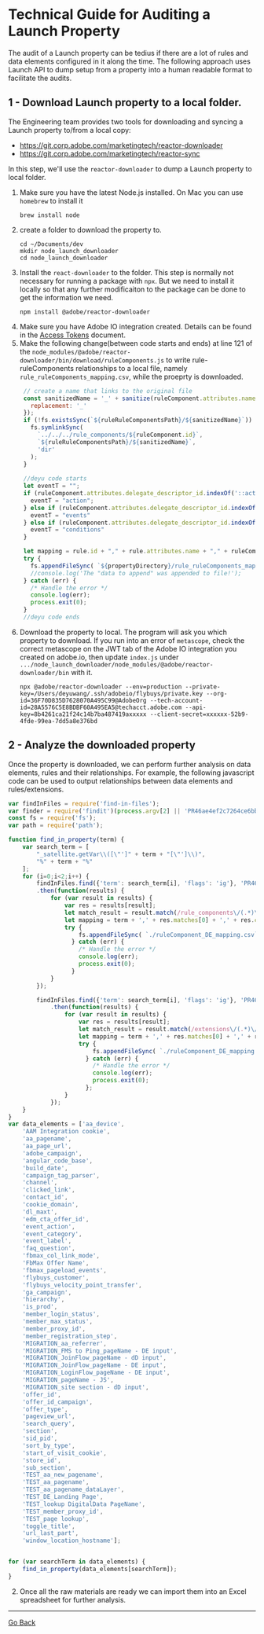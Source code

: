 # Technical Guide for Auditing a Launch Property 

The audit of a Launch property can be tedius if there are a lot of rules and data elements configured in it along the time. The following approach uses Launch API to dump setup from a property into a human readable format to facilitate the audits.

## 1 - Download Launch property to a local folder.

The Engineering team provides two tools for downloading and syncing a Launch property to/from a local copy:
* https://git.corp.adobe.com/marketingtech/reactor-downloader
* https://git.corp.adobe.com/marketingtech/reactor-sync

In this step, we'll use the `reactor-downloader` to dump a Launch property to local folder. 

1. Make sure you have the latest Node.js installed. On Mac you can use `homebrew` to install it
     ```shell
     brew install node
     ```
2. create a folder to download the property to.
     ```shell
     cd ~/Documents/dev
     mkdir node_launch_downloader
     cd node_launch_downloader
     ```
3. Install the `react-downloader` to the folder. This step is normally not necessary for running a package with `npx`. But we need to install it locally so that any further modificaiton to the package can be done to get the information we need.
    ```shell 
    npm install @adobe/reactor-downloader
    ```
4. Make sure you have Adobe IO integration created. Details can be found in the [Access Tokens](https://developer.adobelaunch.com/api/guides/access_tokens/) document.
5. Make the following change(between code starts and ends) at line 121 of the `node_modules/@adobe/reactor-downloader/bin/download/ruleComponents.js` to write rule-ruleComponents relationships to a local file, namely `rule_ruleComponents_mapping.csv`, while the proeprty is downloaded.
     ```javascript
      // create a name that links to the original file
      const sanitizedName = '_' + sanitize(ruleComponent.attributes.name, {
        replacement: '_'
      });
      if (!fs.existsSync(`${ruleRuleComponentsPath}/${sanitizedName}`)) {
        fs.symlinkSync(
          `../../../rule_components/${ruleComponent.id}`,
          `${ruleRuleComponentsPath}/${sanitizedName}`,
          'dir'
        );
      }
      
      //deyu code starts
      let eventT = "";
      if (ruleComponent.attributes.delegate_descriptor_id.indexOf('::actions::') !== -1) {
        eventT = "action";
      } else if (ruleComponent.attributes.delegate_descriptor_id.indexOf('::events::') !== -1) {
        eventT = "events"
      } else if (ruleComponent.attributes.delegate_descriptor_id.indexOf('::conditions::') !== -1) {
        eventT = "conditions"
      }

      let mapping = rule.id + "," + rule.attributes.name + "," + ruleComponent.attributes.rule_order + "," + ruleComponent.id + "," + ruleComponent.attributes.name + "," + ruleComponent.attributes.order + "," + eventT + "," + ruleComponent.attributes.delegate_descriptor_id + "\n";
      try {
        fs.appendFileSync( `${propertyDirectory}/rule_ruleComponents_mapping.csv`, mapping );
        //console.log('The "data to append" was appended to file!');
      } catch (err) {
        /* Handle the error */
        console.log(err);
        process.exit(0);
      }
      //deyu code ends
     ```
6. Download the property to local. The program will ask you which property to download. If you run into an error of `metascope`, check the correct metascope on the JWT tab of the Adobe IO integration you created on adobe.io, then update `index.js` under `.../node_launch_downloader/node_modules/@adobe/reactor-downloader/bin` with it.
     ```shell
     npx @adobe/reactor-downloader --env=production --private-key=/Users/deyuwang/.ssh/adobeio/flybuys/private.key --org-id=36F70D835D7628070A495C99@AdobeOrg --tech-account-id=28A5576C5E8BDBF60A495EA5@techacct.adobe.com --api-key=8b4261ca21f24c14b7ba487419axxxxx --client-secret=xxxxxx-52b9-4fde-99ea-7dd5a8e376bd
     ```

## 2 - Analyze the downloaded property

Once the property is downloaded, we can perform further analysis on data elements, rules and their relationships. For example, the following javascript code can be used to output relationships between data elements and rules/extensions.

```javascript
var findInFiles = require('find-in-files');
var finder = require('findit')(process.argv[2] || 'PR46ae4ef2c7264ce6bbf345d68f3680e3/rules');
const fs = require('fs');
var path = require('path');

function find_in_property(term) {
    var search_term = [
        "_satellite.getVar\\([\"']" + term + "[\"']\\)",
        "%" + term + "%" 
    ];
    for (i=0;i<2;i++) {
        findInFiles.find({'term': search_term[i], 'flags': 'ig'}, 'PR46ae4ef2c7264ce6bbf345d68f3680e3/rule_components', 'data.json$')
        .then(function(results) {
            for (var result in results) {
                var res = results[result];
                let match_result = result.match(/rule_components\/(.*)\//);
                let mapping = term + ',' + res.matches[0] + ',' + res.count + ',rule_component,' + match_result[1] + "\n";
                try {
                    fs.appendFileSync( `./ruleComponent_DE_mapping.csv`, mapping );
                  } catch (err) {
                    /* Handle the error */
                    console.log(err);
                    process.exit(0);
                  }
            }
        });

        findInFiles.find({'term': search_term[i], 'flags': 'ig'}, 'PR46ae4ef2c7264ce6bbf345d68f3680e3/extensions', 'data.json$')
            .then(function(results) {
                for (var result in results) {
                    var res = results[result];
                    let match_result = result.match(/extensions\/(.*)\//);
                    let mapping = term + ',' + res.matches[0] + ',' + res.count + ',extension,' + match_result[1] + "\n";
                    try {
                        fs.appendFileSync( `./ruleComponent_DE_mapping.csv`, mapping );
                      } catch (err) {
                        /* Handle the error */
                        console.log(err);
                        process.exit(0);
                      };
                }
            });
    }
}
var data_elements = ['aa_device',
    'AAM Integration cookie',
    'aa_pagename',
    'aa_page_url',
    'adobe_campaign',
    'angular_code_base',
    'build_date',
    'campaign_tag_parser',
    'channel',
    'clicked_link',
    'contact_id',
    'cookie_domain',
    'dl_maxt',
    'edm_cta_offer_id',
    'event_action',
    'event_category',
    'event_label',
    'faq_question',
    'fbmax_col_link_mode',
    'FbMax Offer Name',
    'fbmax_pageload_events',
    'flybuys_customer',
    'flybuys_velocity_point_transfer',
    'ga_campaign',
    'hierarchy',
    'is_prod',
    'member_login_status',
    'member_max_status',
    'member_proxy_id',
    'member_registration_step',
    'MIGRATION_aa_referrer',
    'MIGRATION_FMS to Ping_pageName - DE input',
    'MIGRATION_JoinFlow_pageName - dD input',
    'MIGRATION_JoinFlow_pageName - DE input',
    'MIGRATION_LoginFlow_pageName - DE input',
    'MIGRATION_pageName - JS',
    'MIGRATION_site section - dD input',
    'offer_id',
    'offer_id_campaign',
    'offer_type',
    'pageview_url',
    'search_query',
    'section',
    'sid_pid',
    'sort_by_type',
    'start_of_visit_cookie',
    'store_id',
    'sub_section',
    'TEST_aa_new_pagename',
    'TEST_aa_pagename',
    'TEST_aa_pagename_dataLayer',
    'TEST_DE_Landing Page',
    'TEST_lookup DigitalData PageName',
    'TEST_member_proxy_id',
    'TEST_page lookup',
    'toggle_title',
    'url_last_part',
    'window_location_hostname'];


for (var searchTerm in data_elements) {
    find_in_property(data_elements[searchTerm]);
}
```

2. Once all the raw materials are ready we can import them into an Excel spreadsheet for further analysis.

---

[Go Back](./README.md)